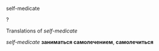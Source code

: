 self-medicate

?


Translations of _self-medicate_

_self-medicate_
**заниматься самолечением**, **самолечиться**